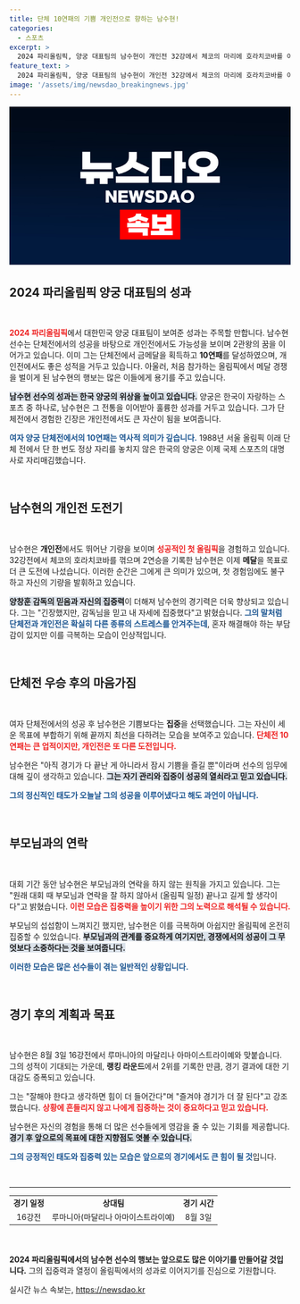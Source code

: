 ```yaml
---
title: 단체 10연패의 기쁨 개인전으로 향하는 남수현!
categories:
  - 스포츠
excerpt: >
  2024 파리올림픽, 양궁 대표팀의 남수현이 개인전 32강에서 체코의 마리에 호라치코바를 이기고 2연승을 기록! 단체전 10연패에 이어 금메달을 향한 그녀의 진심과 집중한 자세가 빛나는 순간, 자세한 이야기를 들어보세요!
feature_text: >
  2024 파리올림픽, 양궁 대표팀의 남수현이 개인전 32강에서 체코의 마리에 호라치코바를 이기고 2연승을 기록! 단체전 10연패에 이어 금메달을 향한 그녀의 진심과 집중한 자세가 빛나는 순간, 자세한 이야기를 들어보세요!
image: '/assets/img/newsdao_breakingnews.jpg'
---
```


<p><img src="/assets/img/newsdao_breakingnews.jpg" alt="ranknews 속보" /></p>

<h2 data-ke-size="size26">2024 파리올림픽 양궁 대표팀의 성과</h2>

<p data-ke-size="size16">&nbsp;</p>

<p><b><span style="color: #ee2323;">2024 파리올림픽</span></b>에서 대한민국 양궁 대표팀이 보여준 성과는 주목할 만합니다. 남수현 선수는 단체전에서의 성공을 바탕으로 개인전에서도 가능성을 보이며 2관왕의 꿈을 이어가고 있습니다. 이미 그는 단체전에서 금메달을 획득하고 <strong>10연패</strong>를 달성하였으며, 개인전에서도 좋은 성적을 거두고 있습니다. 아울러, 처음 참가하는 올림픽에서 메달 경쟁을 벌이게 된 남수현의 행보는 많은 이들에게 용기를 주고 있습니다. </p>

<p><b><span style="background-color: #21538527;">남수현 선수의 성과는 한국 양궁의 위상을 높이고 있습니다.</span></b> 양궁은 한국이 자랑하는 스포츠 중 하나로, 남수현은 그 전통을 이어받아 훌륭한 성과를 거두고 있습니다. 그가 단체전에서 경험한 긴장은 개인전에서도 큰 자산이 됨을 보여줍니다.</p>

<p><b><span style="color: #1a5490;">여자 양궁 단체전에서의 10연패는 역사적 의미가 깊습니다.</span></b> 1988년 서울 올림픽 이래 단체 전에서 단 한 번도 정상 자리를 놓치지 않은 한국의 양궁은 이제 국제 스포츠의 대명사로 자리매김했습니다. </p>

<p data-ke-size="size16">&nbsp;</p>

<h2 data-ke-size="size26">남수현의 개인전 도전기</h2>

<p data-ke-size="size16">&nbsp;</p>

<p>남수현은 <b>개인전</b>에서도 뛰어난 기량을 보이며 <b><span style="color: #ee2323;">성공적인 첫 올림픽</span></b>을 경험하고 있습니다. 32강전에서 체코의 호라치코바를 꺾으며 2연승을 기록한 남수현은 이제 <strong>메달</strong>을 목표로 더 큰 도전에 나섰습니다. 이러한 순간은 그에게 큰 의미가 있으며, 첫 경험임에도 불구하고 자신의 기량을 발휘하고 있습니다.</p>

<p><b><span style="background-color: #21538527;">양창훈 감독의 믿음과 자신의 집중력</span></b>이 더해져 남수현의 경기력은 더욱 향상되고 있습니다. 그는 "긴장했지만, 감독님을 믿고 내 자세에 집중했다"고 밝혔습니다. <b><span style="color: #1a5490;">그의 말처럼 단체전과 개인전은 확실히 다른 종류의 스트레스를 안겨주는데</span></b>, 혼자 해결해야 하는 부담감이 있지만 이를 극복하는 모습이 인상적입니다.</p>

<p data-ke-size="size16">&nbsp;</p>

<h2 data-ke-size="size26">단체전 우승 후의 마음가짐</h2>

<p data-ke-size="size16">&nbsp;</p>

<p>여자 단체전에서의 성공 후 남수현은 기쁨보다는 <b>집중</b>을 선택했습니다. 그는 자신이 세운 목표에 부합하기 위해 끝까지 최선을 다하려는 모습을 보여주고 있습니다. <b><span style="color: #ee2323;">단체전 10연패는 큰 업적이지만, 개인전은 또 다른 도전입니다.</span></b> </p>

<p>남수현은 "아직 경기가 다 끝난 게 아니라서 잠시 기쁨을 즐길 뿐"이라며 선수의 임무에 대해 깊이 생각하고 있습니다. <b><span style="background-color: #21538527;">그는 자기 관리와 집중이 성공의 열쇠라고 믿고 있습니다.</span></b></p>

<p><b><span style="color: #1a5490;">그의 정신적인 태도가 오늘날 그의 성공을 이루어냈다고 해도 과언이 아닙니다.</span></b> </p>

<p data-ke-size="size16">&nbsp;</p>

<h2 data-ke-size="size26">부모님과의 연락</h2>

<p data-ke-size="size16">&nbsp;</p>

<p>대회 기간 동안 남수현은 부모님과의 연락을 하지 않는 원칙을 가지고 있습니다. 그는 "원래 대회 때 부모님과 연락을 잘 하지 않아서 (올림픽 일정) 끝나고 길게 할 생각이다"고 밝혔습니다. <b><span style="color: #ee2323;">이런 모습은 집중력을 높이기 위한 그의 노력으로 해석될 수 있습니다.</span></b></p>

<p>부모님의 섭섭함이 느껴지긴 했지만, 남수현은 이를 극복하며 아쉽지만 올림픽에 온전히 집중할 수 있었습니다. <b><span style="background-color: #21538527;">부모님과의 관계를 중요하게 여기지만, 경쟁에서의 성공이 그 무엇보다 소중하다는 것을 보여줍니다.</span></b> </p>

<p><b><span style="color: #1a5490;">이러한 모습은 많은 선수들이 겪는 일반적인 상황입니다.</span></b> </p>

<p data-ke-size="size16">&nbsp;</p>

<h2 data-ke-size="size26">경기 후의 계획과 목표</h2>

<p data-ke-size="size16">&nbsp;</p>

<p>남수현은 8월 3일 16강전에서 루마니아의 마달리나 아마이스트라이예와 맞붙습니다. 그의 성적이 기대되는 가운데, <b>랭킹 라운드</b>에서 2위를 기록한 만큼, 경기 결과에 대한 기대감도 증폭되고 있습니다. </p>

<p>그는 "잘해야 한다고 생각하면 힘이 더 들어간다"며 "즐겨야 경기가 더 잘 된다"고 강조했습니다. <b><span style="color: #ee2323;">상황에 흔들리지 않고 나에게 집중하는 것이 중요하다고 믿고 있습니다.</span></b> </p>

<p>남수현은 자신의 경험을 통해 더 많은 선수들에게 영감을 줄 수 있는 기회를 제공합니다. <b><span style="background-color: #21538527;">경기 후 앞으로의 목표에 대한 지향점도 엿볼 수 있습니다.</span></b> </p>

<p><b><span style="color: #1a5490;">그의 긍정적인 태도와 집중력 있는 모습은 앞으로의 경기에서도 큰 힘이 될 것</span></b>입니다.</p>

<p data-ke-size="size16">&nbsp;</p>

<hr>

<table style="width: 100%; border-collapse: collapse; margin-bottom: 20px;">
    <tr>
        <td style="text-align: center; height: 17px;"><b>경기 일정</b></td>
        <td style="text-align: center; height: 17px;"><b>상대팀</b></td>
        <td style="text-align: center; height: 17px;"><b>경기 시간</b></td>
    </tr>
    <tr>
        <td style="text-align: center; height: 17px;">16강전</td>
        <td style="text-align: center; height: 17px;">루마니아(마달리나 아마이스트라이예)</td>
        <td style="text-align: center; height: 17px;">8월 3일</td>
    </tr>
</table>

<p data-ke-size="size16">&nbsp;</p>

<p><b>2024 파리올림픽에서의 남수현 선수의 행보는 앞으로도 많은 이야기를 만들어갈 것입니다.</b> 그의 집중력과 열정이 올림픽에서의 성과로 이어지기를 진심으로 기원합니다.</p>
실시간 뉴스 속보는, <a href="https://newsdao.kr" rel="dofollow">https://newsdao.kr</a>


